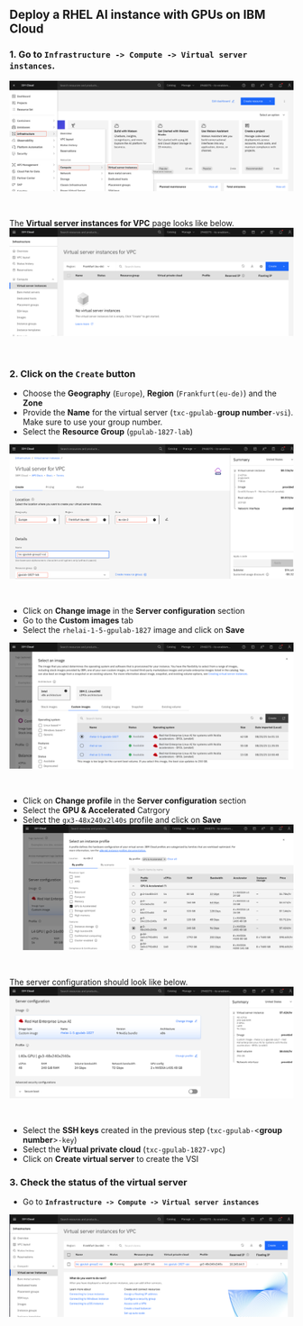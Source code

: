 
## Deploy a RHEL AI instance with GPUs on IBM Cloud

### 1. Go to `Infrastructure -> Compute -> Virtual server instances`. 

![vsiMain](./images/30-vsi-main.png)

<p>&nbsp;</p>

The **Virtual server instances for VPC** page looks like below.
![vsiList](./images/30-vsi-list.png)
<p>&nbsp;</p>

### 2. Click on the `Create` button

* Choose the **Geography** (`Europe`), **Region** (`Frankfurt(eu-de)`) and the **Zone**
* Provide the **Name** for the virtual server (`txc-gpulab-`**group number**`-vsi`). Make sure to use your group number.
* Select the **Resource Group** (`gpulab-1827-lab`)

![vsiConfig1](./images/30-vsi-config-1.png)
<p>&nbsp;</p>

* Click on **Change image** in the **Server configuration** section 
* Go to the **Custom images** tab 
* Select the `rhelai-1-5-gpulab-1827` image and click on **Save**

![vsiConfigImage](./images/30-vsi-config-image.png)
<p>&nbsp;</p>

* Click on **Change profile** in the **Server configuration** section 
* Select the **GPU & Accelerated** Catrgory 
* Select the `gx3-48x240x2l40s` profile and click on **Save**
![vsiConfigProfile](./images/30-vsi-config-profile.png)
<p>&nbsp;</p>

The server configuration should look like below.
![vsiServerConfig](./images/30-vsi-server-config.png)
<p>&nbsp;</p>


* Select the **SSH keys** created in the previous step (`txc-gpulab-`<**group number**>`-key`)
* Select the **Virtual private cloud** (`txc-gpulab-1827-vpc`)
* Click on  **Create virtual server** to create the VSI

### 3. Check the status of the virtual server

* Go to **`Infrastructure -> Compute -> Virtual server instances`**

![vsiRunning](./images/30-vsi-running.png)

<p>&nbsp;</p>

